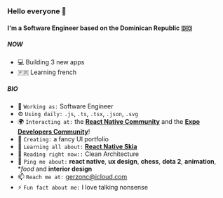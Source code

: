 ### Hello everyone 🦦

#### I'm a Software Engineer based on the Dominican Republic 🇩🇴

##### NOW

- 💻 Building 3 new apps
- 🇫🇷 Learning french

##### BIO

- 🏢 `Working as:` Software Engineer
- ⚙️ `Using daily:` `.js`, `.ts`, `.tsx`, `.json`, `.svg`
- 🌍 `Interacting at:` the [**React Native Community**](https://twitter.com/i/communities/1509407040095068166) and the [**Expo Developers Community**](https://discord.gg/m7mMbsX6)!
- 🚧 `Creating:` a fancy UI portfolio 
- 🌱 `Learning all about:` [**React Native Skia**](https://shopify.github.io/react-native-skia/)
- 📖 `Reading right now::` Clean Architecture
- 💬 `Ping me about:` **react native**, **ux design**, **chess**, **dota 2**, **animation**, **food* and **interior design**
- 📫 `Reach me at:` [gerzonc@icloud.com](mailto:gerzonc@icloud.com?subject=Let%27s%20talk)
- ⚡️ `Fun fact about me:` I love talking nonsense 
